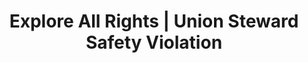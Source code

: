 ---
title: Explore All Rights | Union Steward Safety Violation
layout: entitlement
experience: "I brought complaints to our union steward and/or foreman about the crew not having adequate safety equipment and they retaliated."
right: organizing-rights
entitlement:
  - header: You have the right to engage with others to improve wages and working conditions.
  - description: You have the right to exercise your rights related to forming, joining, or assisting a labor organization for collective bargaining purposes or working together without a union to improve terms and conditions of employment. You have a right to participate or not participate in any of these activities. You have a right to not be restrained or coerced by employers or labor organizations in exercising these rights.
actions:
  - { header: "File a charge or petition to protect your right.", description: "You have the right to be protected. Start by filing a charge or petition with the National Labor Relations Board.", id: "nlrb-claim", cta: "File Now" }
---